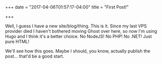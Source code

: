 +++
date = "2017-04-06T01:57:17-04:00"
title = "First Post!"

+++

Well, I guess I have a new site/blog/thing. This is it. Since my last VPS provider died I haven't bothered moving Ghost over here, so now I'm using Hugo and I think it's a better choice. No NodeJS! No PHP! No .NET! Just pure HTML!

We'll see how this goes. Maybe I should, you know, actually publish the post... that'd be a good start.
